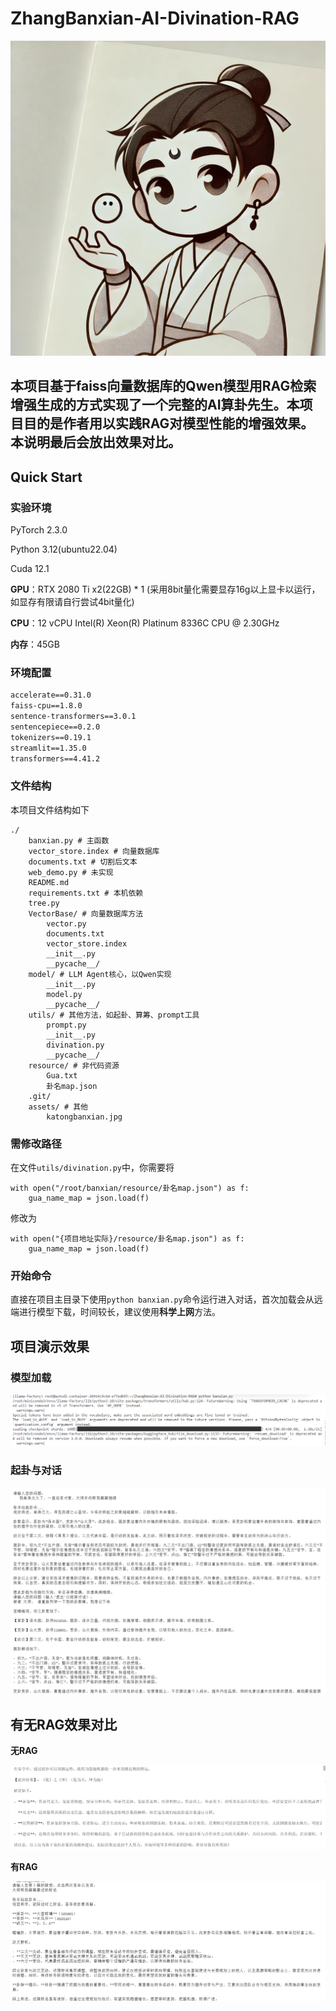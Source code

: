 # ZhangBanxian-AI-Divination-RAG

![张半仙](./assets/katongbanxian.jpg)

## 本项目基于faiss向量数据库的Qwen模型用RAG检索增强生成的方式实现了一个完整的AI算卦先生。本项目目的是作者用以实践RAG对模型性能的增强效果。本说明最后会放出效果对比。

## Quick Start

###  实验环境

PyTorch 2.3.0

Python 3.12(ubuntu22.04)

Cuda 12.1

**GPU**：RTX 2080 Ti x2(22GB) * 1 (采用8bit量化需要显存16g以上显卡以运行，如显存有限请自行尝试4bit量化)

**CPU**：12 vCPU Intel(R) Xeon(R) Platinum 8336C CPU @ 2.30GHz

**内存**：45GB

### 环境配置

```requirements.txt
accelerate==0.31.0
faiss-cpu==1.8.0
sentence-transformers==3.0.1
sentencepiece==0.2.0
tokenizers==0.19.1
streamlit==1.35.0
transformers==4.41.2
```

### 文件结构

本项目文件结构如下

```
./
    banxian.py # 主函数
    vector_store.index # 向量数据库
    documents.txt # 切割后文本
    web_demo.py # 未实现
    README.md
    requirements.txt # 本机依赖
    tree.py
    VectorBase/ # 向量数据库方法
        vector.py 
        documents.txt
        vector_store.index
        __init__.py
        __pycache__/
    model/ # LLM Agent核心，以Qwen实现
        __init__.py
        model.py
        __pycache__/
    utils/ # 其他方法，如起卦、算筹、prompt工具
        prompt.py
        __init__.py
        divination.py
        __pycache__/
    resource/ # 非代码资源
        Gua.txt
        卦名map.json
    .git/
    assets/ # 其他
        katongbanxian.jpg
```

### 需修改路径

在文件`utils/divination.py`中，你需要将

```import json
with open("/root/banxian/resource/卦名map.json") as f:
    gua_name_map = json.load(f)
```

修改为

```
with open("{项目地址实际}/resource/卦名map.json") as f:
    gua_name_map = json.load(f)
```
### 开始命令
直接在项目主目录下使用`python banxian.py`命令运行进入对话，首次加载会从远端进行模型下载，时间较长，建议使用**科学上网**方法。
## 项目演示效果

### 模型加载

![模型加载](./assets/modelloading.png)

### 起卦与对话

![起卦](./assets/dialogue.png)

## 有无RAG效果对比

**无RAG**

![norag](./assets/qwenonly.png)

**有RAG**

![rag](./assets/qwenrag.png)
